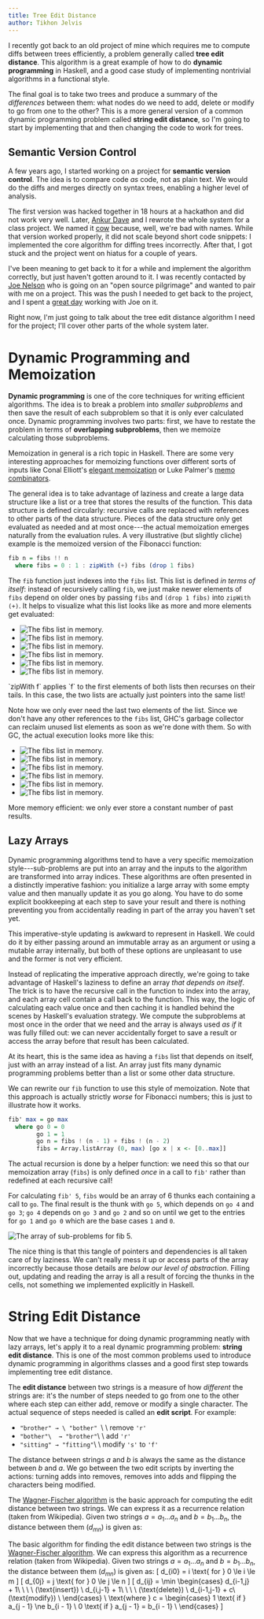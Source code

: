 ```yaml
---
title: Tree Edit Distance
author: Tikhon Jelvis
---
```


I recently got back to an old project of mine which requires me to compute diffs between trees efficiently, a problem generally called **tree edit distance**. This algorithm is a great example of how to do **dynamic programming** in Haskell, and a good case study of implementing nontrivial algorithms in a functional style.

The final goal is to take two trees and produce a summary of the *differences* between them: what nodes do we need to add, delete or modify to go from one to the other? This is a more general version of a common dynamic programming problem called **string edit distance**, so I'm going to start by implementing that and then changing the code to work for trees.

<!-- add tree diff image here -->

<!--more-->

## Semantic Version Control

A few years ago, I started working on a project for **semantic version control**. The idea is to compare code *as* code, not as plain text. We would do the diffs and merges directly on syntax trees, enabling a higher level of analysis.

The first version was hacked together in 18 hours at a hackathon and did not work very well. Later, [Ankur Dave][ankur] and I rewrote the whole system for a class project. We named it [cow][cow] because, well, we're bad with names.  While that version worked properly, it did not scale beyond short code snippets: I implemented the core algorithm for diffing trees incorrectly. After that, I got stuck and the project went on hiatus for a couple of years.

I've been meaning to get back to it for a while and implement the algorithm correctly, but just haven't gotten around to it. I was recently contacted by [Joe Nelson][joe] who is going on an "open source pilgrimage" and wanted to pair with me on a project. This was the push I needed to get back to the project, and I spent a [great day][pairing] working with Joe on it.

Right now, I'm just going to talk about the tree edit distance algorithm I need for the project; I'll cover other parts of the whole system later.

[ankur]: http://ankurdave.com
[cow]: /cow
[joe]: http://begriffs.com/
[pairing]: http://blog.begriffs.com/2014/04/pilgrimage-report-structural-merging.html

</div>
<div class="content">

# Dynamic Programming and Memoization

**Dynamic programming** is one of the core techniques for writing efficient algorithms. The idea is to break a problem into *smaller subproblems* and then save the result of each subproblem so that it is only ever calculated once. Dynamic programming involves two parts: first, we have to restate the problem in terms of **overlapping subproblems**, then we memoize calculating those subproblems.

Memoization in general is a rich topic in Haskell. There are some very interesting approaches for memoizing functions over different sorts of inputs like Conal Elliott's [elegant memoization][elegant] or Luke Palmer's [memo combinators][combinators].

The general idea is to take advantage of laziness and create a large data structure like a list or a tree that stores the results of the function. This data structure is defined circularly: recursive calls are replaced with references to other parts of the data structure. Pieces of the data structure only get evaluated as needed and at most once---the actual memoization emerges naturally from the evaluation rules. A very illustrative (but slightly cliche) example is the memoized version of the Fibonacci function:

```haskell
fib n = fibs !! n
  where fibs = 0 : 1 : zipWith (+) fibs (drop 1 fibs)
```

The `fib` function just indexes into the `fibs` list. This list is defined *in terms of itself*: instead of recursively calling `fib`, we just make newer elements of `fibs` depend on older ones by passing `fibs` and `(drop 1 fibs)` into `zipWith (+)`. It helps to visualize what this list looks like as more and more elements get evaluated:

<div id="fibs-animation" class="figure">
<ul class="animation">
  <li> <img src="fib-frames/frame0.png" alt="The fibs list in memory." />
  </li>
    <li> <img src="fib-frames/frame1.png" alt="The fibs list in memory." />
  </li>
    <li> <img src="fib-frames/frame2.png" alt="The fibs list in memory." />
  </li>
    <li> <img src="fib-frames/frame3.png" alt="The fibs list in memory." />
  </li>
    <li> <img src="fib-frames/frame4.png" alt="The fibs list in memory." />
  </li>
    <li> <img src="fib-frames/frame5.png" alt="The fibs list in memory." />
  </li>
</ul>
  <style type="text/css">
  #fibs-animation ul li {
    text-align : left;
  }
  </style>
  <script type="text/javascript">
    animate("#fibs-animation");
  </script>
  <p> `zipWith f` applies `f` to the first elements of both lists then recurses on their tails. In this case, the two lists are actually just pointers into the same list!</p>
</div>

Note how we only ever need the last two elements of the list. Since we don't have any other references to the `fibs` list, GHC's garbage collector can reclaim unused list elements as soon as we're done with them. So with GC, the actual execution looks more like this:

<div id="fibs-gc-animation" class="figure">
<ul class="animation">
  <li> <img src="fib-frames-gc/frame0.png" alt="The fibs list in memory." />
  </li>
    <li> <img src="fib-frames-gc/frame1.png" alt="The fibs list in memory." />
  </li>
    <li> <img src="fib-frames-gc/frame2.png" alt="The fibs list in memory." />
  </li>
    <li> <img src="fib-frames-gc/frame3.png" alt="The fibs list in memory." />
  </li>
    <li> <img src="fib-frames-gc/frame4.png" alt="The fibs list in memory." />
  </li>
    <li> <img src="fib-frames-gc/frame5.png" alt="The fibs list in memory." />
  </li>
</ul>
  <style type="text/css">
  #fibs-gc-animation ul li {
    text-align : left;
  }
  </style>
  <script type="text/javascript">
    animate("#fibs-gc-animation");
  </script>
  <p> More memory efficient: we only ever store a constant number of past results.</p>
</div>

## Lazy Arrays

Dynamic programming algorithms tend to have a very specific memoization style---sub-problems are put into an array and the inputs to the algorithm are transformed into array indices.  These algorithms are often presented in a distinctly imperative fashion: you initialize a large array with some empty value and then manually update it as you go along. You have to do some explicit bookkeeping at each step to save your result and there is nothing preventing you from accidentally reading in part of the array you haven't set yet.

This imperative-style updating is awkward to represent in Haskell. We could do it by either passing around an immutable array as an argument or using a mutable array internally, but both of these options are unpleasant to use and the former is not very efficient. 

Instead of replicating the imperative approach directly, we're going to take advantage of Haskell's laziness to define an array *that depends on itself*. The trick is to have the recursive call in the function to index into the array, and each array cell contain a call back to the function. This way, the logic of calculating each value once and then caching it is handled behind the scenes by Haskell's evaluation strategy. We compute the subproblems at most once in the order that we need and the array is always used *as if* it was fully filled out: we can never accidentally forget to save a result or access the array before that result has been calculated.

At its heart, this is the same idea as having a `fibs` list that depends on itself, just with an array instead of a list. An array just fits many dynamic programming problems better than a list or some other data structure.

We can rewrite our `fib` function to use this style of memoization. Note that this approach is actually strictly *worse* for Fibonacci numbers; this is just to illustrate how it works.

```haskell
fib' max = go max
  where go 0 = 0
        go 1 = 1
        go n = fibs ! (n - 1) + fibs ! (n - 2)
        fibs = Array.listArray (0, max) [go x | x <- [0..max]]
```

The actual recursion is done by a helper function: we need this so that our memoization array (`fibs`) is only defined *once* in a call to `fib'` rather than redefined at each recursive call!

For calculating `fib' 5`, `fibs` would be an array of 6 thunks each containing a call to `go`. The final result is the thunk with `go 5`, which depends on `go 4` and `go 3`; `go 4` depends on `go 3` and `go 2` and so on until we get to the entries for `go 1` and `go 0` which are the base cases `1` and `0`.

![The array of sub-problems for `fib 5`.](fib-array.png)

The nice thing is that this tangle of pointers and dependencies is all taken care of by laziness. We can't really mess it up or access parts of the array incorrectly because those details are *below our level of abstraction*. Filling out, updating and reading the array is all a result of forcing the thunks in the cells, not something we implemented explicitly in Haskell.

[elegant]: http://conal.net/blog/posts/elegant-memoization-with-functional-memo-tries
[combinators]: http://lukepalmer.wordpress.com/2008/10/14/data-memocombinators/

</div>
<div class="content">

# String Edit Distance

Now that we have a technique for doing dynamic programming neatly with lazy arrays, let's apply it to a real dynamic programming problem: **string edit distance**. This is one of the most common problems used to introduce dynamic programming in algorithms classes and a good first step towards implementing tree edit distance.

The **edit distance** between two strings is a measure of how *different* the strings are: it's the number of steps needed to go from one to the other where each step can either add, remove or modify a single character. The actual sequence of steps needed is called an **edit script**. For example:

  * `"brother" → \ "bother" `\ \ remove `'r'`
  * `"bother"\  → "brother"`\ \ add `'r'`
  * `"sitting" → "fitting"`\ \ modify `'s'` to `'f'`

The distance between strings $a$ and $b$ is always the same as the distance between $b$ and $a$. We go between the two edit scripts by inverting the actions: turning adds into removes, removes into adds and flipping the characters being modified.

The [Wagner-Fischer algorithm][wf-algorithm] is the basic approach for computing the edit distance between two strings. We can express it as a recurrence relation (taken from Wikipedia). Given two strings $a = a_1 \ldots a_n$ and $b = b_1 \ldots b_n$, the distance between them ($d_{mn}$) is given as: 

The basic algorithm for finding the edit distance between two strings is the [Wagner-Fischer algorithm][wf-algorithm]. We can express this algorithm as a recurrence relation (taken from Wikipedia). Given two strings $a = a_1 \ldots a_n$ and $b = b_1 \ldots b_n$, the distance between them ($d_{mn}$) is given as: 
  \[ d_{i0} = i \text{ for } 0 \le i \le m \]
  \[ d_{0j} = j \text{ for } 0 \le j \le n \]
  \[ d_{ij} = \min \begin{cases}
    d_{i-1,j} + 1\ \ \ \ (\text{insert}) \\
    d_{i,j-1} + 1\ \ \ \ (\text{delete}) \\
    d_{i-1,j-1} + c\ (\text{modify}) \\
  \end{cases} \\
  \text{where } c = \begin{cases}
    1 \text{ if } a_{j - 1} \ne b_{i - 1} \\
    0 \text{ if } a_{j - 1} = b_{i - 1} \\
  \end{cases}
  \]

[wf-algorithm]: http://en.wikipedia.org/wiki/Edit_distance#Algorithm